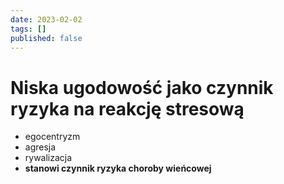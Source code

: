 ```yaml
---
date: 2023-02-02
tags: []
published: false
---
```

# Niska ugodowość jako czynnik ryzyka na reakcję stresową

- egocentryzm  
- agresja  
- rywalizacja  
- **stanowi czynnik ryzyka choroby wieńcowej**